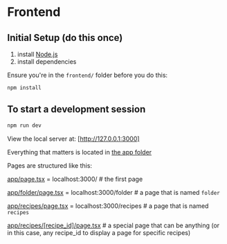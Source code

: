 # Frontend

## Initial Setup (do this once)

1. install [Node.js](https://nodejs.org/en)
2. install dependencies

Ensure you're in the `frontend/` folder before you do this:

```bash
npm install
```

## To start a development session

```bash
npm run dev
```

View the local server at: [http://127.0.0.1:3000]

Everything that matters is located in [the app folder](./app/)

Pages are structured like this:

[app/page.tsx](./app/page.tsx) = localhost:3000/ # the first page 

[app/folder/page.tsx](./app/folder/page.tsx) = localhost:3000/folder # a page that is named `folder`

[app/recipes/page.tsx](./app/recipes/page.tsx) = localhost:3000/recipes # a page that is named `recipes`

[app/recipes/\[recipe_id\]/page.tsx](./app/recipes/[recipe_id]/page.tsx) # a special page that can be anything (or in this case, any recipe_id to display a page for specific recipes)
